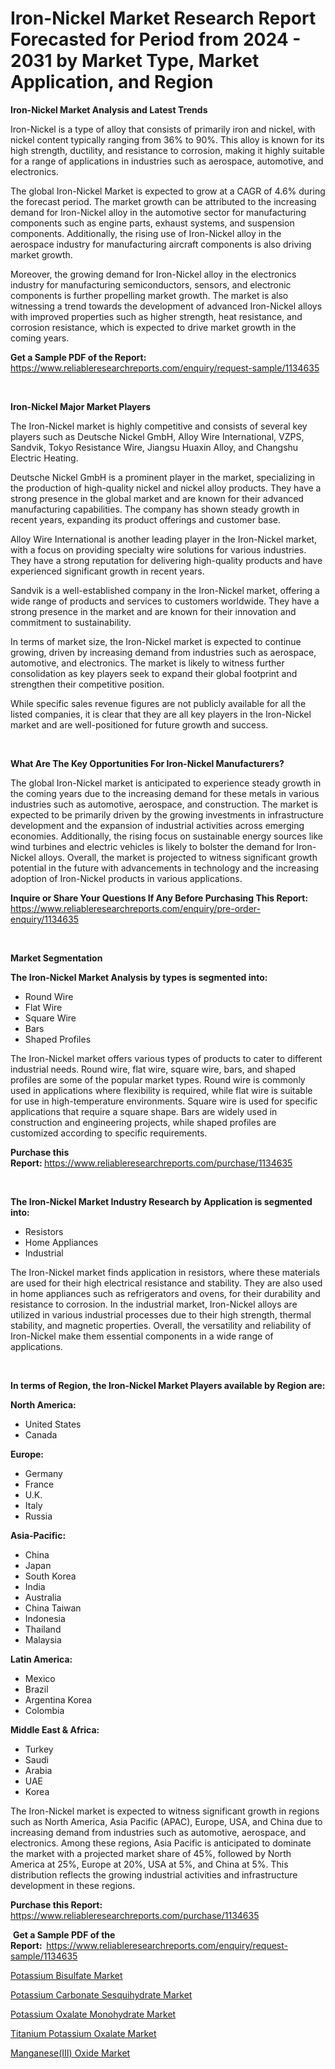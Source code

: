 <p><h1>Iron-Nickel Market Research Report Forecasted for Period from 2024 -  2031 by Market Type, Market Application, and Region</h1></p><p><strong>Iron-Nickel Market Analysis and Latest Trends</strong></p>
<p><p>Iron-Nickel is a type of alloy that consists of primarily iron and nickel, with nickel content typically ranging from 36% to 90%. This alloy is known for its high strength, ductility, and resistance to corrosion, making it highly suitable for a range of applications in industries such as aerospace, automotive, and electronics.</p><p>The global Iron-Nickel Market is expected to grow at a CAGR of 4.6% during the forecast period. The market growth can be attributed to the increasing demand for Iron-Nickel alloy in the automotive sector for manufacturing components such as engine parts, exhaust systems, and suspension components. Additionally, the rising use of Iron-Nickel alloy in the aerospace industry for manufacturing aircraft components is also driving market growth.</p><p>Moreover, the growing demand for Iron-Nickel alloy in the electronics industry for manufacturing semiconductors, sensors, and electronic components is further propelling market growth. The market is also witnessing a trend towards the development of advanced Iron-Nickel alloys with improved properties such as higher strength, heat resistance, and corrosion resistance, which is expected to drive market growth in the coming years.</p></p>
<p><strong>Get a Sample PDF of the Report:&nbsp;</strong> <a href="https://www.reliableresearchreports.com/enquiry/request-sample/1134635">https://www.reliableresearchreports.com/enquiry/request-sample/1134635</a></p>
<p>&nbsp;</p>
<p><strong>Iron-Nickel Major Market Players</strong></p>
<p><p>The Iron-Nickel market is highly competitive and consists of several key players such as Deutsche Nickel GmbH, Alloy Wire International, VZPS, Sandvik, Tokyo Resistance Wire, Jiangsu Huaxin Alloy, and Changshu Electric Heating. </p><p>Deutsche Nickel GmbH is a prominent player in the market, specializing in the production of high-quality nickel and nickel alloy products. They have a strong presence in the global market and are known for their advanced manufacturing capabilities. The company has shown steady growth in recent years, expanding its product offerings and customer base.</p><p>Alloy Wire International is another leading player in the Iron-Nickel market, with a focus on providing specialty wire solutions for various industries. They have a strong reputation for delivering high-quality products and have experienced significant growth in recent years.</p><p>Sandvik is a well-established company in the Iron-Nickel market, offering a wide range of products and services to customers worldwide. They have a strong presence in the market and are known for their innovation and commitment to sustainability.</p><p>In terms of market size, the Iron-Nickel market is expected to continue growing, driven by increasing demand from industries such as aerospace, automotive, and electronics. The market is likely to witness further consolidation as key players seek to expand their global footprint and strengthen their competitive position. </p><p>While specific sales revenue figures are not publicly available for all the listed companies, it is clear that they are all key players in the Iron-Nickel market and are well-positioned for future growth and success.</p></p>
<p>&nbsp;</p>
<p><strong>What Are The Key Opportunities For Iron-Nickel Manufacturers?</strong></p>
<p><p>The global Iron-Nickel market is anticipated to experience steady growth in the coming years due to the increasing demand for these metals in various industries such as automotive, aerospace, and construction. The market is expected to be primarily driven by the growing investments in infrastructure development and the expansion of industrial activities across emerging economies. Additionally, the rising focus on sustainable energy sources like wind turbines and electric vehicles is likely to bolster the demand for Iron-Nickel alloys. Overall, the market is projected to witness significant growth potential in the future with advancements in technology and the increasing adoption of Iron-Nickel products in various applications.</p></p>
<p><strong>Inquire or Share Your Questions If Any Before Purchasing This Report:</strong> <a href="https://www.reliableresearchreports.com/enquiry/pre-order-enquiry/1134635">https://www.reliableresearchreports.com/enquiry/pre-order-enquiry/1134635</a></p>
<p>&nbsp;</p>
<p><strong>Market Segmentation</strong></p>
<p><strong>The Iron-Nickel Market Analysis by types is segmented into:</strong></p>
<p><ul><li>Round Wire</li><li>Flat Wire</li><li>Square Wire</li><li>Bars</li><li>Shaped Profiles</li></ul></p>
<p><p>The Iron-Nickel market offers various types of products to cater to different industrial needs. Round wire, flat wire, square wire, bars, and shaped profiles are some of the popular market types. Round wire is commonly used in applications where flexibility is required, while flat wire is suitable for use in high-temperature environments. Square wire is used for specific applications that require a square shape. Bars are widely used in construction and engineering projects, while shaped profiles are customized according to specific requirements.</p></p>
<p><strong>Purchase this Report:&nbsp;</strong><a href="https://www.reliableresearchreports.com/purchase/1134635">https://www.reliableresearchreports.com/purchase/1134635</a></p>
<p>&nbsp;</p>
<p><strong>The Iron-Nickel Market Industry Research by Application is segmented into:</strong></p>
<p><ul><li>Resistors</li><li>Home Appliances</li><li>Industrial</li></ul></p>
<p><p>The Iron-Nickel market finds application in resistors, where these materials are used for their high electrical resistance and stability. They are also used in home appliances such as refrigerators and ovens, for their durability and resistance to corrosion. In the industrial market, Iron-Nickel alloys are utilized in various industrial processes due to their high strength, thermal stability, and magnetic properties. Overall, the versatility and reliability of Iron-Nickel make them essential components in a wide range of applications.</p></p>
<p>&nbsp;</p>
<p><strong>In terms of Region, the Iron-Nickel Market Players available by Region are:</strong></p>
<p>
    <p> <strong> North America: </strong>
        <ul>
            <li>United States</li>
            <li>Canada</li>
        </ul>
        </p> 
    <p> <strong> Europe: </strong>
        <ul>
            <li>Germany</li>
            <li>France</li>
            <li>U.K.</li>
            <li>Italy</li>
            <li>Russia</li>
        </ul>
        </p> 
    <p> <strong> Asia-Pacific: </strong>
        <ul>
            <li>China</li>
            <li>Japan</li>
            <li>South Korea</li>
            <li>India</li>
            <li>Australia</li>
            <li>China Taiwan</li>
            <li>Indonesia</li>
            <li>Thailand</li>
            <li>Malaysia</li>
        </ul>
        </p> 
    <p> <strong> Latin America: </strong>
        <ul>
            <li>Mexico</li>
            <li>Brazil</li>
            <li>Argentina Korea</li>
            <li>Colombia</li>
        </ul>
        </p> 
    <p> <strong> Middle East & Africa: </strong>
        <ul>
            <li>Turkey</li>
            <li>Saudi</li>
            <li>Arabia</li>
            <li>UAE</li>
            <li>Korea</li>
        </ul>
    </p>
    </p>
<p><p>The Iron-Nickel market is expected to witness significant growth in regions such as North America, Asia Pacific (APAC), Europe, USA, and China due to increasing demand from industries such as automotive, aerospace, and electronics. Among these regions, Asia Pacific is anticipated to dominate the market with a projected market share of 45%, followed by North America at 25%, Europe at 20%, USA at 5%, and China at 5%. This distribution reflects the growing industrial activities and infrastructure development in these regions.</p></p>
<p><strong>Purchase this Report: </strong><a href="https://www.reliableresearchreports.com/purchase/1134635">https://www.reliableresearchreports.com/purchase/1134635</a></p>
<p>&nbsp;<strong>Get a Sample PDF of the Report:&nbsp;&nbsp;</strong><a href="https://www.reliableresearchreports.com/enquiry/request-sample/1134635">https://www.reliableresearchreports.com/enquiry/request-sample/1134635</a></p>
<p><strong></strong></p>
<p><p><a href="https://github.com/bracarafogo/Market-Research-Report-List-2/blob/main/potassium-bisulfate-market.md">Potassium Bisulfate Market</a></p><p><a href="https://github.com/ChiragRp1/Market-Research-Report-List-3/blob/main/potassium-carbonate-sesquihydrate-market.md">Potassium Carbonate Sesquihydrate Market</a></p><p><a href="https://github.com/Hazelklievgspy6vdcsmu106w/Market-Research-Report-List-1/blob/main/potassium-oxalate-monohydrate-market.md">Potassium Oxalate Monohydrate Market</a></p><p><a href="https://github.com/lubmix/Market-Research-Report-List-1/blob/main/titanium-potassium-oxalate-market.md">Titanium Potassium Oxalate Market</a></p><p><a href="https://github.com/joannagoyvaerts/Market-Research-Report-List-1/blob/main/manganeseiii-oxide-market.md">Manganese(III) Oxide Market</a></p></p>